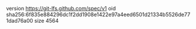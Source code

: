 version https://git-lfs.github.com/spec/v1
oid sha256:6f835e884296dc1f2dd1908e1422e97a4eed6501d21334b5526de771dad76a00
size 4564
